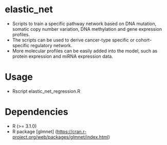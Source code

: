 # elastic_net
* Scripts to train a specific pathway network based on DNA mutation, somatic copy number variation, DNA methylation and gene expression profiles. 
* The scripts can be used to derive cancer-type specific or cohort-specific regulatory network. 
* More molecular profiles can be easily added into the model, such as protein expression and miRNA expression data.

# Usage
* Rscript elastic_net_regression.R

# Dependencies
* R (>= 3.1.0)
* R package [glmnet] (https://cran.r-project.org/web/packages/glmnet/index.html)
